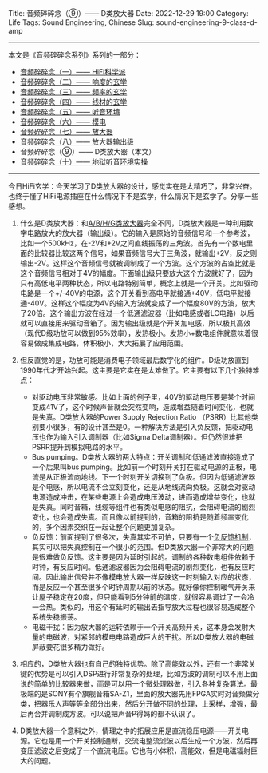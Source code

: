 Title: 音频碎碎念（⑨）—— D类放大器
Date: 2022-12-29 19:00
Category: Life
Tags: Sound Engineering, Chinese
Slug: sound-engineering-9-class-d-amp


---

本文是《音频碎碎念系列》系列的一部分：

* [音频碎碎念（一）—— HiFi科学派](/audio-1.html)
* [音频碎碎念（二）—— 响度的玄学](/audio-2.html)
* [音频碎碎念（三）—— 频率的玄学](/audio-3.html)
* [音频碎碎念（四）—— 线材的玄学](/audio-4.html)
* [音频碎碎念（五）—— 听音环境](/audio-5.html)
* [音频碎碎念（六）—— 模电](/audio-6.html)
* [音频碎碎念（七）—— 放大器](/audio-7.html)
* [音频碎碎念（八）—— 放大器输出级](/audio-8.html)
* 音频碎碎念（⑨）—— D类放大器（本文）
* [音频碎碎念（十）—— 地狱听音环境实操](/audio-10.html)

---

今日HiFi玄学：今天学习了D类放大器的设计，感觉实在是太精巧了，非常兴奋。也终于懂了HiFi电源插座在什么情况下不是玄学，什么情况下是玄学了。分享一些感想。

1. 什么是D类放大器：和[A/B/H/G类放大器](https://yage.ai/sound-engineering-7-amplifiers.html)完全不同，D类放大器是一种利用数字电路放大的放大器（输出级）。它的输入是原始的音频信号和一个参考波，比如一个500kHz，在-2V和+2V之间直线振荡的三角波。首先有一个数电里面的比较器比较这两个信号，如果音频信号大于三角波，就输出+2V，反之则输出-2V。这样这个音频信号就被调制成了一个方波。这个方波的占空比就是这个音频信号相对于4V的幅度。下面输出级只要放大这个方波就好了，因为只有高低电平两种状态，所以电路特别简单，概念上就是一个开关。比如驱动电路是一个+/-40V的电源，这个开关看到高电平就接通+40V，低电平就接通-40V。这样这个幅度为4V的输入方波就变成了一个幅度80V的方波，放大了20倍。这个输出方波在经过一个低通滤波器（比如电感或者LC电路）以后就可以直接用来驱动音箱了。因为输出级就是个开关加电感，所以极其高效（现代D级功放可以做到95%效率），发热极小。发热小+数电组件就意味着很容易做成集成电路，体积极小，大大拓展了应用范围。
2. 但反直觉的是，功放可能是消费电子领域最后数字化的组件。D级功放直到1990年代才开始兴起。这主要是它实在是太难做了。它主要有以下几个独特难点：

    * 对驱动电压非常敏感。比如上面的例子里，40V的驱动电压要是某个时间变成41V了，这个时候声音就会突然变响，造成增益随着时间变化，也就是失真。D类放大器的Power Supply Rejection Ratio （PSRR）比其他类别要小很多，有的设计甚至是0。一种解决方法是引入负反馈，把驱动电压也作为输入引入调制器（比如Sigma Delta调制器）。但仍然很难把PSRR提升到模拟电路的水平。
    * Bus pumping。D类放大器的两大特点：开关调制和低通滤波直接造成了一个后果叫bus pumping。比如前一个时刻开关打在驱动电源的正极，电流是从正极流向地线。下一个时刻开关切换到了负极。但因为低通滤波器是个电感，所以电流不会立刻变化，还是从地线流向负极。这就会对驱动电源造成冲击，在某些电源上会造成电压波动，进而造成增益变化，也就是失真。同时音箱，线缆等组件也有类似电感的阻抗，会阻碍电流的剧烈变化，也会造成失真。而且像以前提到的，音箱的阻抗是随着频率变化的，多个因素交织在一起让整个问题更加复杂。
    * 负反馈：前面提到了很多次，失真其实不可怕，只要有一个[负反馈机制](https://yage.ai/sound-engineering-6-analog-circuits.html)，其实可以把失真控制在一个很小的范围。但D类放大器一个非常大的问题是很难做负反馈。这主要是因为延时引起的。调制的各种数电组件依赖于时钟，有反应时间。低通滤波器因为会阻碍电流的剧烈变化，也有反应时间。因此输出信号并不像模电放大器一样反映这一时刻输入对应的状态，而是反应一个甚至很多个时钟周期以前的状态。就好像你控制暖气开关来让屋子稳定在20度，但只能看到5分钟前的温度，就很容易调过了一会冷一会热。类似的，用这个有延时的输出去指导放大过程也很容易造成整个系统失稳振荡。
    * 电磁干扰：因为放大器的运转依赖于一个开关高频开关，这本身会发射大量的电磁波，对紧邻的模电电路造成巨大的干扰。所以D类放大器的电磁屏蔽要花很多精力做好。

3. 相应的，D类放大器也有自己的独特优势。除了高能效以外，还有一个非常关键的优势是可以引入DSP进行非常复杂的处理，比如方波的调制可以不用上面说的简单的比较器来做，而是可以用一个微处理器做，引入各种复杂算法。最极端的是SONY有个旗舰音箱SA-Z1，里面的放大器先用FPGA实时对音频做分类，把器乐人声等等全部分出来，然后分开做不同的处理，上采样，增强，最后再合并调制成方波。可以说把声音P得妈的都不认识了。
4. D类放大器一个意料之外，情理之中的拓展应用是直流稳压电源——开关电源。它也是用一个开关控制通断，交流电整流滤波以后生成一个方波，然后再变压滤波之后变成了一个直流电压。它也有小体积，高能效，但是电磁辐射巨大的问题。